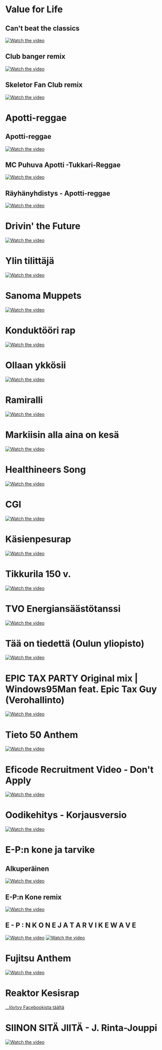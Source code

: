
# Value for Life

## Can't beat the classics

[![Watch the video](https://img.youtube.com/vi/IFeKV_bmb9M/default.jpg)](https://www.youtube.com/watch?v=IFeKV_bmb9M)

## Club banger remix

[![Watch the video](https://img.youtube.com/vi/PXXXyZy8ojw/default.jpg)](https://www.youtube.com/watch?v=PXXXyZy8ojw)

## Skeletor Fan Club remix

[![Watch the video](https://img.youtube.com/vi/g8ZFLCG05o4/default.jpg)](https://www.youtube.com/watch?v=g8ZFLCG05o4)

# Apotti-reggae

## Apotti-reggae

[![Watch the video](https://img.youtube.com/vi/npPNGnDcYfs/default.jpg)](https://www.youtube.com/watch?v=npPNGnDcYfs)

## MC Puhuva Apotti -Tukkari-Reggae

[![Watch the video](https://img.youtube.com/vi/W88jpOy2IUs/default.jpg)](https://www.youtube.com/watch?v=W88jpOy2IUs)

## Räyhänyhdistys - Apotti-reggae

[![Watch the video](https://img.youtube.com/vi/XlPGWccIybQ/default.jpg)](https://www.youtube.com/watch?v=XlPGWccIybQ)

# Drivin' the Future

[![Watch the video](https://img.youtube.com/vi/njXf8KHrIfs/default.jpg)](https://www.youtube.com/watch?v=njXf8KHrIfs)

# Ylin tilittäjä

[![Watch the video](https://img.youtube.com/vi/hTlawVMnQ44/default.jpg)](https://www.youtube.com/watch?v=hTlawVMnQ44)

# Sanoma Muppets

[![Watch the video](https://img.youtube.com/vi/-jKNrwBaCLs/default.jpg)](https://www.youtube.com/watch?v=-jKNrwBaCLs)

# Konduktööri rap

[![Watch the video](https://img.youtube.com/vi/xvsIt62K4S4/default.jpg)](https://www.youtube.com/watch?v=xvsIt62K4S4)

# Ollaan ykkösii

[![Watch the video](https://img.youtube.com/vi/uogXv_r0vtQ/default.jpg)](https://www.youtube.com/watch?v=uogXv_r0vtQ)

# Ramiralli

[![Watch the video](https://img.youtube.com/vi/_X8atzatrqU/default.jpg)](https://www.youtube.com/watch?v=_X8atzatrqU)

# Markiisin alla aina on kesä

[![Watch the video](https://img.youtube.com/vi/DUbhPyUXI1I/default.jpg)](https://www.youtube.com/watch?v=DUbhPyUXI1I)

# Healthineers Song

[![Watch the video](https://img.youtube.com/vi/K5LiUrezV6k/default.jpg)](https://www.youtube.com/watch?v=K5LiUrezV6k)

# CGI

[![Watch the video](https://img.youtube.com/vi/uFFIJ9W1St4/default.jpg)](https://www.youtube.com/watch?v=uFFIJ9W1St4)

# Käsienpesurap

[![Watch the video](https://img.youtube.com/vi/IO3n8YYTIgQ/default.jpg)](https://www.youtube.com/watch?v=IO3n8YYTIgQ)

# Tikkurila 150 v.

[![Watch the video](https://img.youtube.com/vi/aXLqXpoaMbg/default.jpg)](https://youtu.be/aXLqXpoaMbg)

# TVO Energiansäästötanssi

[![Watch the video](https://img.youtube.com/vi/a-vbidBUP9w/default.jpg)](https://www.youtube.com/watch?v=a-vbidBUP9w)

# Tää on tiedettä (Oulun yliopisto)

[![Watch the video](https://img.youtube.com/vi/lMbR0o_96cc/default.jpg)](https://www.youtube.com/watch?v=lMbR0o_96cc)

# EPIC TAX PARTY Original mix | Windows95Man feat. Epic Tax Guy (Verohallinto)

[![Watch the video](https://img.youtube.com/vi/mMu32owW3rM/default.jpg)](https://www.youtube.com/watch?v=mMu32owW3rM)

# Tieto 50 Anthem

[![Watch the video](https://img.youtube.com/vi/0mYn6CPzZpg/default.jpg)](https://www.youtube.com/watch?v=0mYn6CPzZpg)

# Eficode Recruitment Video - Don't Apply

[![Watch the video](https://img.youtube.com/vi/YxCsHuvR_IA/default.jpg)](https://www.youtube.com/watch?v=YxCsHuvR_IA)

# Oodikehitys - Korjausversio

[![Watch the video](https://img.youtube.com/vi/gG6K41uAjfo/default.jpg)](https://www.youtube.com/watch?v=gG6K41uAjfo)

# E-P:n kone ja tarvike 

## Alkuperäinen

[![Watch the video](https://img.youtube.com/vi/qfWLUTkYkP4/default.jpg)](https://www.youtube.com/watch?v=qfWLUTkYkP4)

## E-P:n Kone remix

[![Watch the video](https://img.youtube.com/vi/OOU0lXOvAts/default.jpg)](https://www.youtube.com/watch?v=OOU0lXOvAts)

## E - P : N   K O N E   J A   T A R V I K E W A V E

[![Watch the video](https://img.youtube.com/vi/HljZ4NR8jS4/default.jpg)](https://www.youtube.com/watch?v=HljZ4NR8jS4)
[![Watch the video](https://img.youtube.com/vi/WoUCp3pQqsM/default.jpg)](https://www.youtube.com/watch?v=WoUCp3pQqsM)

# Fujitsu Anthem

[![Watch the video](https://img.youtube.com/vi/FRTf3UXCpiE/default.jpg)](https://www.youtube.com/watch?v=FRTf3UXCpiE)

# Reaktor Kesisrap

[...löytyy Facebookista täältä](https://www.facebook.com/WeAreReaktor/videos/942858402452542/)

# SIINON SITÄ JIITÄ - J. Rinta-Jouppi

[![Watch the video](https://img.youtube.com/vi/DuNBEdpNhrE/default.jpg)](https://www.youtube.com/watch?v=DuNBEdpNhrE)
